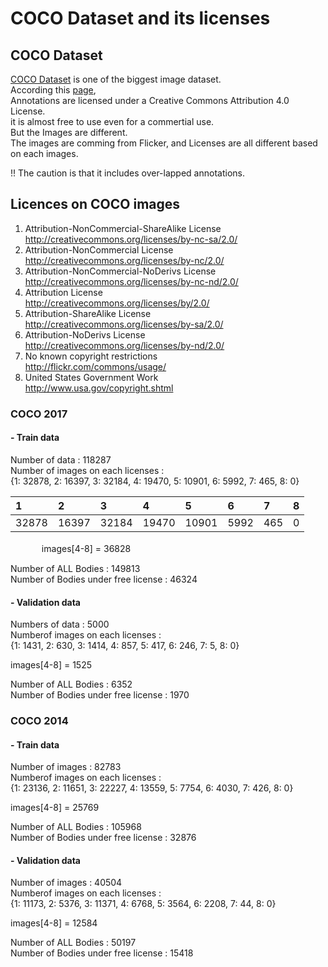 # COCO Dataset and its licenses

## COCO Dataset
[COCO Dataset]( https://cocodataset.org/#home ) is one of the biggest image dataset.  
According this [page]( https://cocodataset.org/#termsofuse ),  
Annotations are licensed under a Creative Commons Attribution 4.0 License.  
it is almost free to use even for a commertial use.  
But the Images are different.  
The images are comming from Flicker, and Licenses are all different based on each images.  

!! The caution is that it includes over-lapped annotations.

## Licences on COCO images

  1. Attribution-NonCommercial-ShareAlike License  
     http://creativecommons.org/licenses/by-nc-sa/2.0/
  2. Attribution-NonCommercial License  
     http://creativecommons.org/licenses/by-nc/2.0/
  3. Attribution-NonCommercial-NoDerivs License  
     http://creativecommons.org/licenses/by-nc-nd/2.0/
  4. Attribution License  
     http://creativecommons.org/licenses/by/2.0/
  5. Attribution-ShareAlike License  
     http://creativecommons.org/licenses/by-sa/2.0/
  6. Attribution-NoDerivs License  
     http://creativecommons.org/licenses/by-nd/2.0/
  7. No known copyright restrictions  
     http://flickr.com/commons/usage/
  8. United States Government Work  
     http://www.usa.gov/copyright.shtml


### COCO 2017
#### - Train data 
  Number of data : 118287  
  Number of images on each licenses :  
    {1: 32878, 2: 16397, 3: 32184, 4: 19470, 5: 10901, 6: 5992, 7: 465, 8: 0}  

  |1|2|3|4|5|6|7|8|
  |:---|:---|:---|:---|:---|:---|:---|:---|
  |32878|16397|32184|19470|10901|5992|465|0|  
　
　　
images[4-8] = 36828
  
Number of ALL Bodies : 149813  
Number of Bodies under free license : 46324  
  
  
#### - Validation data
  Numbers of data : 5000  
  Numberof images on each licenses :  
    {1: 1431, 2: 630, 3: 1414, 4: 857, 5: 417, 6: 246, 7: 5, 8: 0}
    
  images[4-8] = 1525  
  
  Number of ALL Bodies : 6352  
  Number of Bodies under free license : 1970  
  

### COCO 2014

#### - Train data
  Number of images : 82783  
  Numberof images on each licenses :  
    {1: 23136, 2: 11651, 3: 22227, 4: 13559, 5: 7754, 6: 4030, 7: 426, 8: 0}  
  
  images[4-8] = 25769  
  
  Number of ALL Bodies : 105968  
  Number of Bodies under free license : 32876  

#### - Validation data
  Number of images : 40504  
  Numberof images on each licenses :  
    {1: 11173, 2: 5376, 3: 11371, 4: 6768, 5: 3564, 6: 2208, 7: 44, 8: 0}  
    
  images[4-8] = 12584  
    
  Number of ALL Bodies : 50197  
  Number of Bodies under free license : 15418  
    
    
    